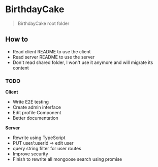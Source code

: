 # BirthdayCake

> BirthdayCake root folder

## How to
* Read client README to use the client
* Read server README to use the server
* Don't read shared folder, I won't use it anymore and will migrate its content

### TODO

**Client**
* Write E2E testing
* Create admin interface
* Edit profile Component
* Better documentation

**Server**
* Rewrite using TypeScript
* PUT user/:userId => edit user
* query string filter for user routes
* Improve security
* Finish to rewrite all mongoose search using promise
